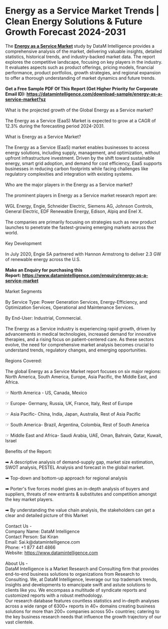 <h1>Energy as a Service Market Trends | Clean Energy Solutions &amp; Future Growth Forecast 2024-2031</h1>
<p>The <strong><a href="https://www.datamintelligence.com/research-report/energy-as-a-service-market">Energy as a Service Market</a> </strong>study by DataM Intelligence provides a comprehensive analysis of the market, delivering valuable insights, detailed statistics, historical trends, and industry-backed market data. The report explores the competitive landscape, focusing on key players in the industry. It evaluates aspects such as product offerings, pricing models, financial performance, product portfolios, growth strategies, and regional expansion to offer a thorough understanding of market dynamics and future trends.<br /><br /><strong>Get a Free Sample PDF Of This Report (Get Higher Priority for Corporate Email ID):&nbsp;<span class="intext-a opr-li click-to-go-x" data-url="https://opr.li/com/4022c740fd1022416aa013ad5ace1937/"><a href="https://datamintelligence.com/download-sample/energy-as-a-service-market?sz">https://datamintelligence.com/download-sample/energy-as-a-service-market?sz</a></span></strong><br /><br />What is the projected growth of the Global Energy as a Service market?<br /><br />The Energy as a Service (EaaS) Market is expected to grow at a CAGR of 12.3% during the forecasting period 2024-2031.<br /><br />What is Energy as a Service Market?<br /><br />The Energy as a Service (EaaS) market enables businesses to access energy solutions, including supply, management, and optimization, without upfront infrastructure investment. Driven by the shift toward sustainable energy, smart grid adoption, and demand for cost efficiency, EaaS supports businesses in reducing carbon footprints while facing challenges like regulatory complexities and integration with existing systems.<br /><br />Who are the major players in the Energy as a Service market?<br /><br />The prominent players in Energy as a Service market research report are:<br /><br />WGL Energy, Engie, Schneider Electric, Siemens AG, Johnson Controls, General Electric, EDF Renewable Energy, Edison, Alpiq and Enel X.<br /><br />The companies are primarily focusing on strategies such as new product launches to penetrate the fastest-growing emerging markets across the world.<br /><br />Key Development<br /><br />In July 2020, Engie SA partnered with Hannon Armstrong to deliver 2.3 GW of renewable energy across the U.S.<br /><br /><strong>Make an Enquiry for purchasing this Report:&nbsp;<span class="intext-a opr-li click-to-go-x" data-url="https://opr.li/com/8f4ab56bec620aeafcfa1f1de0945da2/"><a href="https://www.datamintelligence.com/enquiry/energy-as-a-service-market">https://www.datamintelligence.com/enquiry/energy-as-a-service-market</a></span></strong><br /><br />Market Segments<br /><br />By Service Type: Power Generation Services, Energy-Efficiency, and Optimization Services, Operational and Maintenance Services.<br /><br />By End-User: Industrial, Commercial.<br /><br />The Energy as a Service industry is experiencing rapid growth, driven by advancements in medical technologies, increased demand for innovative therapies, and a rising focus on patient-centered care. As these sectors evolve, the need for comprehensive market analysis becomes crucial to understand trends, regulatory changes, and emerging opportunities.<br /><br />Regions Covered:<br /><br />The global Energy as a Service Market report focuses on six major regions: North America, South America, Europe, Asia Pacific, the Middle East, and Africa.<br /><br />☞ North America - US, Canada, Mexico<br /><br />☞ Europe- Germany, Russia, UK, France, Italy, Rest of Europe<br /><br />☞ Asia Pacific- China, India, Japan, Australia, Rest of Asia Pacific<br /><br />☞ South America- Brazil, Argentina, Colombia, Rest of South America<br /><br />☞ Middle East and Africa- Saudi Arabia, UAE, Oman, Bahrain, Qatar, Kuwait, Israel<br /><br />Benefits of the Report:<br /><br />➡ A descriptive analysis of demand-supply gap, market size estimation, SWOT analysis, PESTEL Analysis and forecast in the global market.<br /><br />➡ Top-down and bottom-up approach for regional analysis<br /><br />➡ Porter's five forces model gives an in-depth analysis of buyers and suppliers, threats of new entrants &amp; substitutes and competition amongst the key market players.<br /><br />➡ By understanding the value chain analysis, the stakeholders can get a clear and detailed picture of this Market<br /><br />Contact Us -<br />Company Name: DataM Intelligence<br />Contact Person: Sai Kiran<br />Email: Sai.k@datamintelligence.com<br />Phone: +1 877 441 4866<br />Website:&nbsp;<span class="intext-a opr-li click-to-go-x" data-url="https://opr.li/com/e7ec05007e29a598290a6cce9d6ba4fa/"><a href="https://www.datamintelligence.com">https://www.datamintelligence.com</a></span><br /><br />About Us -<br />DataM Intelligence is a Market Research and Consulting firm that provides end-to-end business solutions to organizations from Research to Consulting. We, at DataM Intelligence, leverage our top trademark trends, insights and developments to emancipate swift and astute solutions to clients like you. We encompass a multitude of syndicate reports and customized reports with a robust methodology.<br />Our research database features countless statistics and in-depth analyses across a wide range of 6300+ reports in 40+ domains creating business solutions for more than 200+ companies across 50+ countries; catering to the key business research needs that influence the growth trajectory of our vast clientele.</p>
